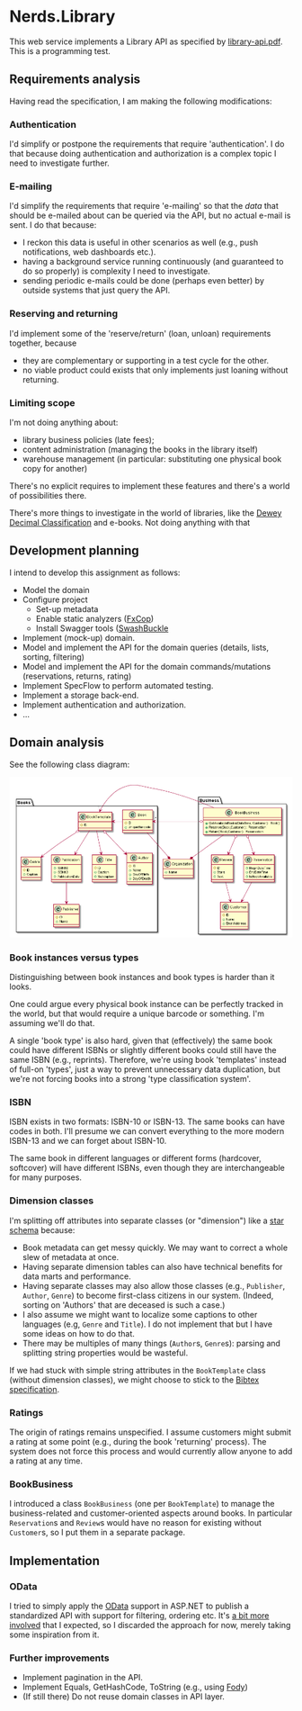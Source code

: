# Nerds.Library

This web service implements a Library API as specified by [library-api.pdf](library-api.pdf). This is a programming test.

## Requirements analysis

Having read the specification, I am making the following modifications:

### Authentication

I'd simplify or postpone the requirements that require 'authentication'. I do that because doing authentication and authorization is a complex topic I need to investigate further.

### E-mailing

I'd simplify the requirements that require 'e-mailing' so that the *data* that should be e-mailed about can be queried via the API, but no actual e-mail is sent. I do that because:

- I reckon this data is useful in other scenarios as well (e.g., push notifications, web dashboards etc.).
- having a background service running continuously (and guaranteed to do so properly) is complexity I need to investigate.
- sending periodic e-mails could be done (perhaps even better) by outside systems that just query the API.

### Reserving and returning

I'd implement some of the 'reserve/return' (loan, unloan) requirements together, because
  - they are complementary or supporting in a test cycle for the other.
  - no viable product could exists that only implements just loaning without returning.

### Limiting scope

I'm not doing anything about:

- library business policies (late fees);
- content administration (managing the books in the library itself)
- warehouse management (in particular: substituting one physical book copy for another)

There's no explicit requires to implement these features and there's a world of possibilities there.

There's more things to investigate in the world of libraries, like the [Dewey Decimal Classification](https://en.wikipedia.org/wiki/Dewey_Decimal_Classification) and e-books. Not doing anything with that

## Development planning

I intend to develop this assignment as follows:

- Model the domain
- Configure project
  - Set-up metadata
  - Enable static analyzers ([FxCop](https://www.nuget.org/packages/Microsoft.CodeAnalysis.FxCopAnalyzers))
  - Install Swagger tools ([SwashBuckle](https://docs.microsoft.com/en-us/aspnet/core/tutorials/getting-started-with-swashbuckle?view=aspnetcore-2.2&tabs=visual-studio)
- Implement (mock-up) domain.
- Model and implement the API for the domain queries (details, lists, sorting, filtering)
- Model and implement the API for the domain commands/mutations (reservations, returns, rating)
- Implement SpecFlow to perform automated testing.
- Implement a storage back-end.
- Implement authentication and authorization.
- ...

## Domain analysis

See the following class diagram:

![Class diagram](library-api.png)

### Book instances versus types

Distinguishing between book instances and book types is harder than it looks.

One could argue every physical book instance can be perfectly tracked in the world, but that would require a unique barcode or something. I'm assuming we'll do that.

A single 'book type' is also hard, given that (effectively) the same book could have different ISBNs or slightly different books could still have the same ISBN (e.g., reprints). Therefore, we're using book 'templates' instead of full-on 'types', just a way to prevent unnecessary data duplication, but we're not forcing books into a strong 'type classification system'.

### ISBN

ISBN exists in two formats: ISBN-10 or ISBN-13. The same books can have codes in both. I'll presume we can convert everything to the more modern ISBN-13 and we can forget about ISBN-10.

The same book in different languages or different forms (hardcover, softcover) will have different ISBNs, even though they are interchangeable for many purposes.

### Dimension classes

I'm splitting off attributes into separate classes (or "dimension") like a [star schema](https://en.wikipedia.org/wiki/Star_schema) because:

- Book metadata can get messy quickly. We may want to correct a whole slew of metadata at once.
- Having separate dimension tables can also have technical benefits for data marts and performance.
- Having separate classes may also allow those classes (e.g., `Publisher`, `Author`, `Genre`) to become first-class citizens in our system. (Indeed, sorting on 'Authors' that are deceased is such a case.)
- I also assume we might want to localize some captions to other languages (e.g, `Genre` and `Title`). I do not implement that but I have some ideas on how to do that.
- There may be multiples of many things (`Author`s, `Genre`s): parsing and splitting string properties would be wasteful.

If we had stuck with simple string attributes in the `BookTemplate` class (without dimension classes), we might choose to stick to the [Bibtex specification](https://en.wikibooks.org/wiki/LaTeX/Bibliography_Management).

### Ratings

The origin of ratings remains unspecified. I assume customers might submit a rating at some point (e.g., during the book 'returning' process). The system does not force this process and would currently allow anyone to add a rating at any time.

### BookBusiness

I introduced a class `BookBusiness` (one per `BookTemplate`) to manage the business-related and customer-oriented aspects around books. In particular `Reservation`s and `Review`s would have no reason for existing without `Customer`s, so I put them in a separate package.

## Implementation

### OData

I tried to simply apply the [OData](https://docs.microsoft.com/en-us/aspnet/web-api/overview/odata-support-in-aspnet-web-api/supporting-odata-query-options) support in ASP.NET to publish a standardized API with support for filtering, ordering etc. It's [a bit more involved](https://devblogs.microsoft.com/odata/asp-net-core-odata-now-available/) that I expected, so I discarded the approach for now, merely taking some inspiration from it.

### Further improvements

- Implement pagination in the API.
- Implement Equals, GetHashCode, ToString (e.g., using [Fody](https://github.com/Fody/Fody))
- (If still there) Do not reuse domain classes in API layer.